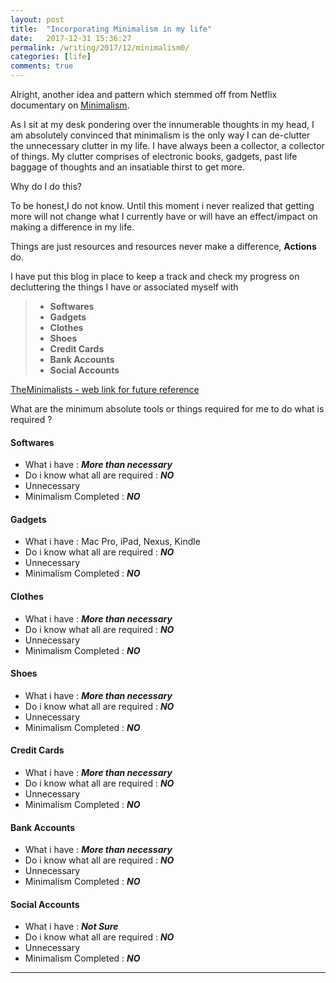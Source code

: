 ```yaml
---
layout: post
title:  "Incorporating Minimalism in my life"
date:   2017-12-31 15:36:27
permalink: /writing/2017/12/minimalism0/
categories: [life]
comments: true
---
```

Alright, another idea and pattern which stemmed off from Netflix documentary on [Minimalism](https://www.netflix.com/title/80114460).

As I sit at my desk pondering over the innumerable thoughts in my head, I am absolutely convinced that minimalism is the only way I can de-clutter the unnecessary clutter in my life. I have always been a collector, a collector of things. My clutter comprises of electronic books, gadgets, past life baggage of thoughts and an insatiable thirst to get more.

Why do I do this?

To be honest,I do not know. Until this moment i never realized  that  getting more will not change what I currently have or will have an effect/impact on making a difference in my life.

Things are just resources and resources never make a difference, **Actions** do.

I have put this blog in place to keep a track and check my progress on decluttering the things I have or associated myself with

> - **Softwares**
> - **Gadgets**
> -  **Clothes**
> -  **Shoes**
> -  **Credit Cards**
> -  **Bank Accounts**
> -  **Social Accounts**

[TheMinimalists - web link for future reference](https://www.theminimalists.com)

What are the minimum absolute tools or things required for me to do what is required ?

#### **Softwares** ####
 - What i have : ***More than necessary***
 - Do i  know what all are required : ***NO***
 - Unnecessary
 - Minimalism Completed : ***NO***

#### **Gadgets** ##
 - What i have : Mac Pro, iPad, Nexus, Kindle
 - Do i  know what all are required : ***NO***
 - Unnecessary
 - Minimalism Completed : ***NO***

#### **Clothes** ##
 - What i have : ***More than necessary***
 - Do i  know what all are required : ***NO***
 - Unnecessary
 - Minimalism Completed : ***NO***

#### **Shoes** ##
 - What i have : ***More than necessary***
 - Do i  know what all are required : ***NO***
 - Unnecessary
 - Minimalism Completed : ***NO***

#### **Credit Cards** ##
 - What i have : ***More than necessary***
 - Do i  know what all are required : ***NO***
 - Unnecessary
 - Minimalism Completed : ***NO***

#### **Bank Accounts** ##
 - What i have : ***More than necessary***
 - Do i  know what all are required : ***NO***
 - Unnecessary
 - Minimalism Completed : ***NO***

#### **Social Accounts** ##
 - What i have : ***Not Sure***
 - Do i  know what all are required : ***NO***
 - Unnecessary
 - Minimalism Completed : ***NO***


----------










































































































































































































































































































































































































































